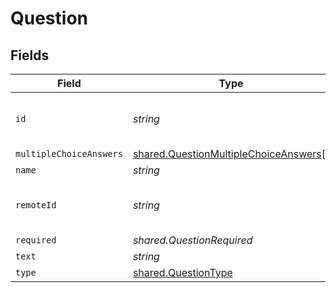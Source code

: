 # Question


## Fields

| Field                                                                                                 | Type                                                                                                  | Required                                                                                              | Description                                                                                           | Example                                                                                               |
| ----------------------------------------------------------------------------------------------------- | ----------------------------------------------------------------------------------------------------- | ----------------------------------------------------------------------------------------------------- | ----------------------------------------------------------------------------------------------------- | ----------------------------------------------------------------------------------------------------- |
| `id`                                                                                                  | *string*                                                                                              | :heavy_minus_sign:                                                                                    | Unique identifier                                                                                     | 8187e5da-dc77-475e-9949-af0f1fa4e4e3                                                                  |
| `multipleChoiceAnswers`                                                                               | [shared.QuestionMultipleChoiceAnswers](../../../sdk/models/shared/questionmultiplechoiceanswers.md)[] | :heavy_minus_sign:                                                                                    | N/A                                                                                                   |                                                                                                       |
| `name`                                                                                                | *string*                                                                                              | :heavy_minus_sign:                                                                                    | N/A                                                                                                   |                                                                                                       |
| `remoteId`                                                                                            | *string*                                                                                              | :heavy_minus_sign:                                                                                    | Provider's unique identifier                                                                          | 8187e5da-dc77-475e-9949-af0f1fa4e4e3                                                                  |
| `required`                                                                                            | *shared.QuestionRequired*                                                                             | :heavy_minus_sign:                                                                                    | N/A                                                                                                   |                                                                                                       |
| `text`                                                                                                | *string*                                                                                              | :heavy_minus_sign:                                                                                    | N/A                                                                                                   |                                                                                                       |
| `type`                                                                                                | [shared.QuestionType](../../../sdk/models/shared/questiontype.md)                                     | :heavy_minus_sign:                                                                                    | N/A                                                                                                   |                                                                                                       |